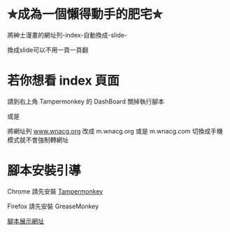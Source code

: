# ✮成為一個懶得動手的肥宅✮

將紳士漫畫的網址列-index-自動換成-slide-

換成slide可以不用一頁一頁翻

# 若你想看 index 頁面

請到右上角 Tampermonkey 的 DashBoard 關掉執行腳本

或是

將網址列 www.wnacg.org 改成 m.wnacg.org 或是 m.wnacg.com 切換成手機模式就不會強制轉網址

# 腳本安裝引導

Chrome 請先安裝 [Tampermonkey](https://chrome.google.com/webstore/detail/tampermonkey/dhdgffkkebhmkfjojejmpbldmpobfkfo)

Firefox 請先安裝 GreaseMonkey

[腳本展示網址](https://sleazyfork.org/zh-TW/scripts/392288-wnacgreader)
